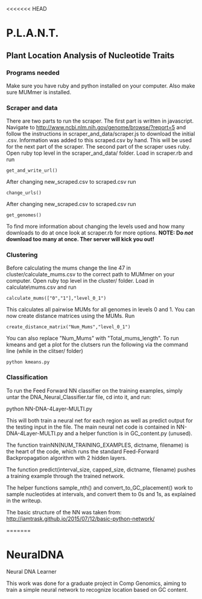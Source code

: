 <<<<<<< HEAD
# P.L.A.N.T.
## Plant Location Analysis of Nucleotide Traits
### Programs needed
Make sure you have ruby and python installed on your computer. Also make sure MUMmer is installed.
### Scraper and data
There are two parts to run the scraper. The first part is written in javascript.
Navigate to http://www.ncbi.nlm.nih.gov/genome/browse/?report=5 and follow the instructions in scraper\_and\_data/scraper.js to download the initial .csv.
Information was added to this scraped.csv by hand. This will be used for the next part of the scraper.
The second part of the scraper uses ruby. Open ruby top level in the scraper\_and\_data/ folder. Load in scraper.rb and run
```
get_and_write_url()
```
After changing new\_scraped.csv to scraped.csv run
```
change_urls()
```
After changing new\_scraped.csv to scraped.csv run
```
get_genomes()
```
To find more information about changing the levels used and how many downloads to do at once look at scraper.rb for more options. **NOTE: Do _not_ download too many at once. Ther server will kick you out!**
### Clustering
Before calculating the mums change the line 47 in cluster/calculate\_mums.csv to the correct path to MUMmer on your computer. Open ruby top level in the cluster/ folder. Load in calculate\mums.csv and run
```
calculate_mums(["0","1"],"level_0_1")
```
This calculates all pairwise MUMs for all genomes in levels 0 and 1.
You can now create distance matrices using the MUMs. Run
```
create_distance_matrix("Num_Mums","level_0_1")
```
You can also replace "Num\_Mums" with "Total\_mums\_length".
To run kmeans and get a plot for the clutsers run the following via the command line (while in the clitser/ folder)
```
python kmeans.py
```
### Classification
To run the Feed Forward NN classifier on the training examples, simply untar the DNA_Neural_Classifier.tar file, cd into it, 
and run:

python NN-DNA-4Layer-MULTI.py

This will both train a neural net for each region as well as predict output for the testing input in the file. 
The main neural net code is contained in NN-DNA-4Layer-MULTI.py and a helper function is in GC_content.py (unused).

The function trainNN(NUM_TRAINING_EXAMPLES, dictname, filename) is the heart of the code, which runs the standard Feed-Forward
Backpropagation algorithm with 2 hidden layers.

The function predict(interval_size, capped_size, dictname, filename) pushes a training example through the trained network.

The helper functions sample_nth() and convert_to_GC_placement() work to sample nucleotides at intervals, and convert them to 0s and 1s, as explained in the writeup. 

The basic structure of the NN was taken from: http://iamtrask.github.io/2015/07/12/basic-python-network/


=======
# NeuralDNA
Neural DNA Learner

This work was done for a graduate project in Comp Genomics, aiming to train a simple neural network to recognize location based on GC content. 
